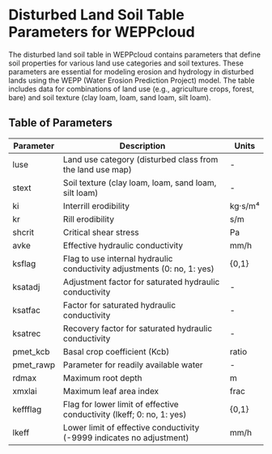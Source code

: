 # Disturbed Land Soil Table Parameters for WEPPcloud

The disturbed land soil table in WEPPcloud contains parameters that define soil properties for various land use categories and soil textures. These parameters are essential for modeling erosion and hydrology in disturbed lands using the WEPP (Water Erosion Prediction Project) model. The table includes data for combinations of land use (e.g., agriculture crops, forest, bare) and soil texture (clay loam, loam, sand loam, silt loam).

## Table of Parameters

| Parameter   | Description                                                       | Units     |
|-------------|-------------------------------------------------------------------|-----------|
| luse        | Land use category (disturbed class from the land use map)         | -         |
| stext       | Soil texture (clay loam, loam, sand loam, silt loam)              | -         |
| ki          | Interrill erodibility                                            | kg·s/m⁴   |
| kr          | Rill erodibility                                                 | s/m       |
| shcrit      | Critical shear stress                                            | Pa        |
| avke        | Effective hydraulic conductivity                                 | mm/h      |
| ksflag      | Flag to use internal hydraulic conductivity adjustments (0: no, 1: yes) | {0,1} |
| ksatadj     | Adjustment factor for saturated hydraulic conductivity            | -         |
| ksatfac     | Factor for saturated hydraulic conductivity                      | -         |
| ksatrec     | Recovery factor for saturated hydraulic conductivity             | -         |
| pmet_kcb    | Basal crop coefficient (Kcb)                                     | ratio     |
| pmet_rawp   | Parameter for readily available water                            | -         |
| rdmax       | Maximum root depth                                               | m         |
| xmxlai      | Maximum leaf area index                                          | frac      |
| keffflag    | Flag for lower limit of effective conductivity (lkeff; 0: no, 1: yes) | {0,1} |
| lkeff       | Lower limit of effective conductivity (-9999 indicates no adjustment) | mm/h  |
